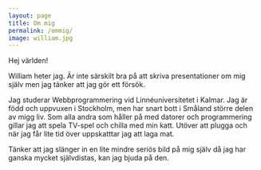 ```yaml
---
layout: page
title: Om mig
permalink: /ommig/
image: william.jpg
---
```


Hej världen!

William heter jag. Är inte särskilt bra på att skriva presentationer om mig själv men jag tänker att jag gör ett försök.

Jag studerar Webbprogrammering vid Linnéuniversitetet i Kalmar. Jag är född och uppvuxen i Stockholm, men har snart bott i Småland större delen av migg liv.
Som alla andra som håller på med datorer och programmering gillar jag att spela TV-spel och chilla med min katt. Utöver att plugga och när jag får lite tid över
uppskatttar jag att laga mat.

Tänker att jag slänger in en lite mindre seriös bild på mig själv då jag har ganska mycket självdistas, kan jag bjuda på den.